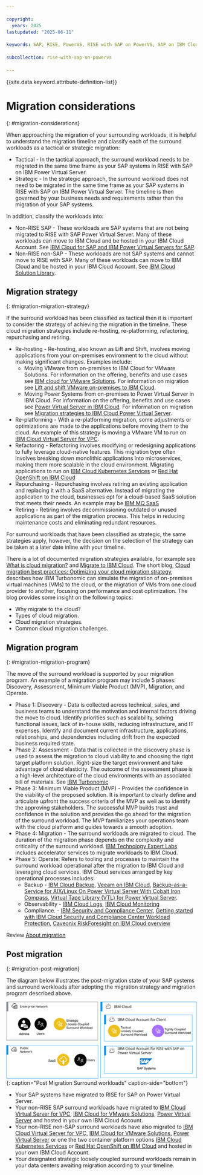 ```yaml
---

copyright:
  years: 2025
lastupdated: "2025-06-11"

keywords: SAP, RISE, PowerVS, RISE with SAP on PowerVS, SAP on IBM Cloud, Benefits of RISE with SAP on IBM Cloud, IBM Power Virtual Server, SAP modernization

subcollection: rise-with-sap-on-powervs

---
```


{{site.data.keyword.attribute-definition-list}}

# Migration considerations
{: #migration-considerations}

When approaching the migration of your surrounding workloads, it is helpful to understand the migration timeline and classify each of the surround workloads as a tactical or strategic migration:

* Tactical - In the tactical approach, the surround workload needs to be migrated in the same time frame as your SAP systems in RISE with SAP on IBM Power Virtual Server.
* Strategic - In the strategic approach, the surround workload does not need to be migrated in the same time frame as your SAP systems in RISE with SAP on IBM Power Virtual Server. The timeline is then governed by your business needs and requirements rather than the migration of your SAP systems.

In addition, classify the workloads into:

* Non-RISE SAP - These workloads are SAP systems that are not being migrated to RISE with SAP Power Virtual Server. Many of these workloads can move to IBM Cloud and be hosted in your IBM Cloud Account. See [IBM Cloud for SAP and IBM Power Virtual Servers for SAP](https://cloud.ibm.com/docs/sap).
* Non-RISE non-SAP - These workloads are not SAP systems and cannot move to RISE with SAP. Many of these workloads can move to IBM Cloud and be hosted in your IBM Cloud Account. See [IBM Cloud Solution Library](https://cloud.ibm.com/docs?tab=solutions).

## Migration strategy
{: #migration-migration-strategy}

If the surround workload has been classified as tactical then it is important to consider the strategy of achieving the migration in the timeline. These cloud migration strategies include re-hosting, re-platforming, refactoring, repurchasing and retiring.

* Re-hosting - Re-hosting, also known as Lift and Shift, involves moving applications from your on-premises environment to the cloud without making significant changes. Examples include:
    * Moving VMware from on-premises to IBM Cloud for VMware Solutions. For information on the offering, benefits and use cases see [IBM cloud for VMware Solutions](https://www.ibm.com/products/vmware). For information on migration see [Lift and shift VMware on-premises to IBM Cloud](/docs/pattern-migration-options-vmware-workloads?topic=pattern-migration-options-vmware-workloads-whitepaper).
    * Moving Power Systems from on-premises to Power Virtual Server in IBM Cloud. For information on the offering, benefits and use cases see [Power Virtual Server in IBM Cloud](https://www.ibm.com/products/power-virtual-server). For information on migration see [Migration strategies to IBM Cloud Power Virtual Server](/docs/power-iaas?topic=power-iaas-system-migration).
* Re-platforming - With a re-platforming migration, some adjustments or optimizations are made to the applications before moving them to the cloud. An example of this strategy is moving a VMware VM to run on [IBM Cloud Virtual Server for VPC](https://www.ibm.com/products/virtual-servers).
* Refactoring - Refactoring involves modifying or redesigning applications to fully leverage cloud-native features. This migration type often involves breaking down monolithic applications into microservices, making them more scalable in the cloud environment. Migrating applications to run on [IBM Cloud Kubernetes Services](https://www.ibm.com/products/kubernetes-service) or [Red Hat OpenShift on IBM Cloud](https://www.ibm.com/products/openshift)
* Repurchasing - Repurchasing involves retiring an existing application and replacing it with a SaaS alternative. Instead of migrating the application to the cloud, businesses opt for a cloud-based SaaS solution that meets their needs. An example may be [IBM MQ SaaS](https://www.ibm.com/products/mq/saas)
* Retiring - Retiring involves decommissioning outdated or unused applications as part of the migration process. This helps in reducing maintenance costs and eliminating redundant resources.

For surround workloads that have been classified as strategic, the same strategies apply, however, the decision on the selection of the strategy can be taken at a later date inline with your timeline.

There is a lot of documented migration strategies available, for example see [What is cloud migration?](https://www.ibm.com/think/topics/cloud-migration) and [Migrate to IBM Cloud](https://www.ibm.com/cloud/migrate). The short blog, [Cloud migration best practices: Optimizing your cloud migration strategy](https://www.ibm.com/think/insights/cloud-migration-strategy), describes how IBM Turbonomic can simulate the migration of on-premises virtual machines (VMs) to the cloud, or the migration of VMs from one cloud provider to another, focusing on performance and cost optimization. The blog provides some insight on the following topics:

* Why migrate to the cloud?
* Types of cloud migration.
* Cloud migration strategies.
* Common cloud migration challenges.

## Migration program
{: #migration-migration-program}

The move of the surround workload is supported by your migration program. An example of a migration program may include 5 phases: Discovery, Assessment, Minimum Viable Product (MVP), Migration, and Operate.

* Phase 1: Discovery - Data is collected across technical, sales, and business teams to understand the motivation and internal factors driving the move to cloud. Identify priorities such as scalability, solving functional issues, lack of in-house skills, reducing infrastructure, and IT expenses. Identify and document current infrastructure, applications, relationships, and dependencies including drift from the expected business required state.
* Phase 2: Assessment - Data that is collected in the discovery phase is used to assess the migration to cloud viability to and choosing the right target platform solution. Right-size the target environment and take advantage of cloud elasticity. The outcome of the assessment phase is a high-level architecture of the cloud environments with an associated bill of materials. See [IBM Turbonomic](https://www.ibm.com/products/turbonomic)
* Phase 3: Minimum Viable Product (MVP) - Provides the confidence in the viability of the proposed solution. It is important to clearly define and articulate upfront the success criteria of the MVP as well as to identify the approving stakeholders. The successful MVP builds trust and confidence in the solution and provides the go ahead for the migration of the surround workload. The MVP familiarizes your operations team with the cloud platform and guides towards a smooth adoption.
* Phase 4: Migration - The surround workloads are migrated to cloud. The duration of the migration phase depends on the complexity and criticality of the surround workload. [IBM Technology Expert Labs](https://www.ibm.com/products/expertlabs) includes accelerator services to migrate workloads to IBM Cloud.
* Phase 5: Operate: Refers to tooling and processes to maintain the surround workload operational after the migration to IBM Cloud and leveraging cloud services. IBM Cloud services arranged by key operational processes includes:
    * Backup - [IBM Cloud Backup](https://www.ibm.com/products/backup), [Veeam on IBM Cloud](https://www.ibm.com/products/veeam), [Backup-as-a-Service for AIX/Linux On Power Virtual Server With Cobalt Iron Compass](https://cloud.ibm.com/docs/pvs-baas-with-compass?topic=pvs-baas-with-compass-white-paper), [Virtual Tape Library (VTL) for Power Virtual Server](/docs/power-iaas?topic=power-iaas-manage-vtl).
    * Observability - [IBM Cloud Logs](https://www.ibm.com/products/cloud-logs), [IBM Cloud Monitoring](https://www.ibm.com/products/cloud-monitoring)
    * Compliance. - [IBM Security and Compliance Center](https://www.ibm.com/products/security-and-compliance-center), [Getting started with IBM Cloud Security and Compliance Center Workload Protection](https://cloud.ibm.com/docs/workload-protection?topic=workload-protection-getting-started), [Caveonix RiskForesight on IBM Cloud overview](https://cloud.ibm.com/docs/workload-protection?topic=workload-protection-getting-started)


Review [About migration](/docs/infrastructure-hub?topic=infrastructure-hub-about-migration-infra)

## Post migration
{: #migration-post-migration}

The diagram below illustrates the post-migration state of your SAP systems and surround workloads after adopting the migration strategy and migration program described above.

![Figure 1. Post Migration Surround Workloads](../images/surround-post.svg "Post Migration Surround Workloads"){: caption="Post Migration Surround workloads" caption-side="bottom"}

* Your SAP systems have migrated to RISE for SAP on Power Virtual Server.
* Your non-RISE SAP surround workloads have migrated to [IBM Cloud Virtual Server for VPC](https://www.ibm.com/products/virtual-servers), [IBM Cloud for VMware Solutions](https://www.ibm.com/products/vmware), [Power Virtual Server](https://www.ibm.com/products/power-virtual-server) and hosted in your own IBM Cloud Account.
* Your non-RISE non-SAP surround workloads have also migrated to [IBM Cloud Virtual Server for VPC](https://www.ibm.com/products/virtual-servers), [IBM Cloud for VMware Solutions](https://www.ibm.com/products/vmware), [Power Virtual Server](https://www.ibm.com/products/power-virtual-server) or one the two container platform options [IBM Cloud Kubernetes Services](https://www.ibm.com/products/kubernetes-service) or [Red Hat OpenShift on IBM Cloud](https://www.ibm.com/products/openshift) and hosted in your own IBM Cloud Account.
* Your designated strategic loosely coupled surround workloads remain in your data centers awaiting migration according to your timeline.

